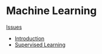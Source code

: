 # Machine Learning
[Issues](issue.md)


- [Introduction](introduction.md)
- [Supervised Learning](supervised_learning.md)
